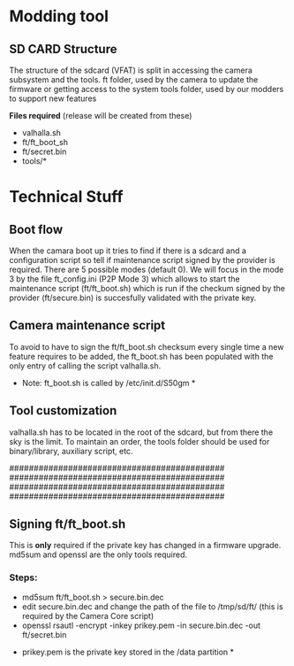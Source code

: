 # Modding tool
## SD CARD Structure
The structure of the sdcard (VFAT) is split in accessing the camera subsystem and the tools.
ft folder, used by the camera to update the firmware or getting access to the system
tools folder, used by our modders to support new features

**Files required** (release will be created from these)
- valhalla.sh
- ft/ft_boot_sh
- ft/secret.bin
- tools/*

# Technical Stuff
## Boot flow
When the camara boot up it tries to find if there is a sdcard and a configuration script so tell if maintenance script signed by the provider is required.
There are 5 possible modes (default 0). 
We will focus in the mode 3 by the file ft_config.ini (P2P Mode 3) which allows to start the maintenance script (ft/ft_boot.sh)
which is run if the checkum signed by the provider (ft/secure.bin) is succesfully validated with the private key.

## Camera maintenance script
To avoid to have to sign the ft/ft_boot.sh checksum every single time a new feature requires to be added, the ft_boot.sh has been
populated with the only entry of calling the script valhalla.sh.
* Note: ft_boot.sh is called by /etc/init.d/S50gm *

## Tool customization
valhalla.sh has to be located in the root of the sdcard, but from there the sky is the limit. To maintain an order, the tools folder
should be used for binary/library, auxiliary script, etc.


############################################
############################################
############################################
############################################

## Signing ft/ft_boot.sh
This is **only** required if the private key has changed in a firmware upgrade.
md5sum and openssl are the only tools required.

### Steps:
- md5sum ft/ft_boot.sh > secure.bin.dec
- edit secure.bin.dec and change the path of the file to /tmp/sd/ft/ (this is required by the Camera Core script)
- openssl rsautl -encrypt -inkey prikey.pem -in secure.bin.dec -out ft/secret.bin

* prikey.pem is the private key stored in the /data partition *


